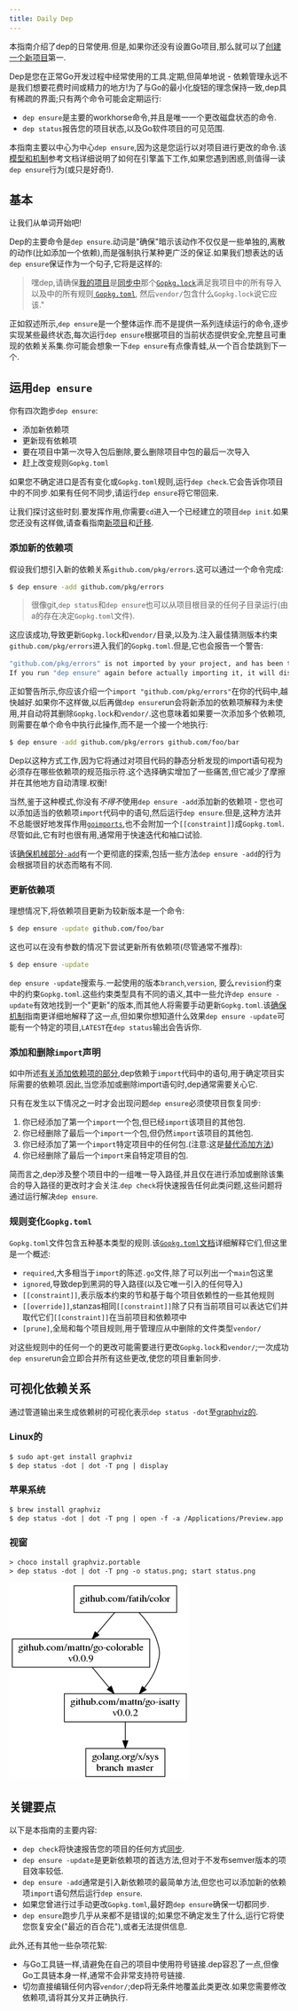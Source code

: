 ```yaml
---
title: Daily Dep
---
```

本指南介绍了dep的日常使用.但是,如果你还没有设置Go项目,那么就可以了[创建一个新项目](new-project.md)第一.

Dep是您在正常Go开发过程中经常使用的工具.定期,但简单地说 - 依赖管理永远不是我们想要花费时间或精力的地方!为了与Go的最小化旋钮的理念保持一致,dep具有稀疏的界面;只有两个命令可能会定期运行:

-   `dep ensure`是主要的workhorse命令,并且是唯一一个更改磁盘状态的命令.
-   `dep status`报告您的项目状态,以及Go软件项目的可见范围.

本指南主要以中心为中心`dep ensure`,因为这是您运行以对项目进行更改的命令.该[模型和机制](ensure-mechanics.md)参考文档详细说明了如何在引擎盖下工作,如果您遇到困惑,则值得一读`dep ensure`行为(或只是好奇!).

## 基本

让我们从单词开始吧!

Dep的主要命令是`dep ensure`.动词是"确保"暗示该动作不仅仅是一些单独的,离散的动作(比如添加一个依赖),而是强制执行某种更广泛的保证.如果我们想表达的话`dep ensure`保证作为一个句子,它将是这样的:

> 嘿dep,请确保[我的项目](glossary.md#current-project)是[同步中](glossary.md#sync)那个[`Gopkg.lock`](Gopkg.lock.md)满足我项目中的所有导入以及中的所有规则[ `Gopkg.toml`](Gopkg.toml.md), 然后`vendor/`包含什么`Gopkg.lock`说它应该."

正如叙述所示,`dep ensure`是一个整体运作.而不是提供一系列连续运行的命令,逐步实现某些最终状态,每次运行`dep ensure`根据项目的当前状态提供安全,完整且可重现的依赖关系集.你可能会想象一下`dep ensure`有点像青蛙,从一个百合垫跳到下一个.

## 运用`dep ensure`

你有四次跑步`dep ensure`:

-   添加新依赖项
-   更新现有依赖项
-   要在项目中第一次导入包后删除,要么删除项目中包的最后一次导入
-   赶上改变规则`Gopkg.toml`

如果您不确定进口是否有变化或`Gopkg.toml`规则,运行`dep check`.它会告诉你项目中的不同步.如果有任何不同步,请运行`dep ensure`将它带回来.

让我们探讨这些时刻.要发挥作用,你需要`cd`进入一个已经建立的项目`dep init`.如果您还没有这样做,请查看指南[新项目](new-project.md)和[迁移](migrating.md).

### 添加新的依赖项

假设我们想引入新的依赖关系`github.com/pkg/errors`.这可以通过一个命令完成:

```bash
$ dep ensure -add github.com/pkg/errors
```

> 很像git,`dep status`和`dep ensure`也可以从项目根目录的任何子目录运行(由a的存在决定`Gopkg.toml`文件).

这应该成功,导致更新`Gopkg.lock`和`vendor/`目录,以及为.注入最佳猜测版本约束`github.com/pkg/errors`进入我们的`Gopkg.toml`.但是,它也会报告一个警告:

```bash
"github.com/pkg/errors" is not imported by your project, and has been temporarily added to Gopkg.lock and vendor/.
If you run "dep ensure" again before actually importing it, it will disappear from Gopkg.lock and vendor/.
```

正如警告所示,你应该介绍一个`import "github.com/pkg/errors"`在你的代码中,越快越好.如果你不这样做,以后再做`dep ensure`run会将新添加的依赖项解释为未使用,并自动将其删除`Gopkg.lock`和`vendor/`.这也意味着如果要一次添加多个依赖项,则需要在单个命令中执行此操作,而不是一个接一个地执行:

```bash
$ dep ensure -add github.com/pkg/errors github.com/foo/bar
```

Dep以这种方式工作,因为它将通过对项目代码的静态分析发现的import语句视为必须存在哪些依赖项的规范指示符.这个选择确实增加了一些痛苦,但它减少了摩擦并在其他地方自动清理.权衡!

当然,鉴于这种模式,你没有*不得不*使用`dep ensure -add`添加新的依赖项 - 您也可以添加适当的依赖项`import`代码中的语句,然后运行`dep ensure`.但是,这种方法并不总能很好地发挥作用[`goimports`](https://godoc.org/golang.org/x/tools/cmd/goimports),也不会附加一个`[[constraint]]`成`Gopkg.toml`.尽管如此,它有时也很有用,通常用于快速迭代和袖口试验.

该[确保机械部分`-add`](ensure-mechanics.md#add)有一个更彻底的探索,包括一些方法`dep ensure -add`的行为会根据项目的状态而略有不同.

### 更新依赖项

理想情况下,将依赖项目更新为较新版本是一个命令:

```bash
$ dep ensure -update github.com/foo/bar
```

这也可以在没有参数的情况下尝试更新所有依赖项(尽管通常不推荐):

```bash
$ dep ensure -update
```

`dep ensure -update`搜索与.一起使用的版本`branch`,`version`, 要么`revision`约束中的约束`Gopkg.toml`.这些约束类型具有不同的语义,其中一些允许`dep ensure -update`有效地找到一个"更新"的版本,而其他人将需要手动更新`Gopkg.toml`.该[确保机制](ensure-mechanics.md#update-and-constraint-types)指南更详细地解释了这一点,但如果你想知道什么效果`dep ensure -update`可能有一个特定的项目,`LATEST`在`dep status`输出会告诉你.

### 添加和删​​除`import`声明

如中所述[有关添加依赖项的部分](#adding-a-new-dependency),dep依赖于`import`代码中的语句,用于确定项目实际需要的依赖项.因此,当您添加或删除import语句时,dep通常需要关心它.

只有在发生以下情况之一时才会出现问题`dep ensure`必须使项目恢复同步:

1.  你已经添加了第一个`import`一个包,但已经`import`该项目的其他包.
2.  你已经删除了最后一个`import`一个包,但仍然`import`该项目的其他包.
3.  你已经添加了第一个`import`特定项目中的任何包.(注意:这是[替代添加方法](#adding-a-new-dependency))
4.  你已经删除了最后一个`import`来自特定项目的包.

简而言之,dep涉及整个项目中的一组唯一导入路径,并且仅在进行添加或删除该集合的导入路径的更改时才会关注.`dep check`将快速报告任何此类问题,这些问题将通过运行解决`dep ensure`.

### 规则变化`Gopkg.toml`

`Gopkg.toml`文件包含五种基本类型的规则.该[`Gopkg.toml`文档](Gopkg.toml.md)详细解释它们,但这里是一个概述:

-   `required`,大多相当于`import`的陈述`.go`文件,除了可以列出一个`main`包这里
-   `ignored`,导致dep到黑洞的导入路径(以及它唯一引入的任何导入)
-   `[[constraint]]`,表示版本约束的节和基于每个项目依赖性的一些其他规则
-   `[[override]]`,stanzas相同`[[constraint]]`除了只有当前项目可以表达它们并取代它们`[[constraint]]`在当前项目和依赖项中
-   `[prune]`,全局和每个项目规则,用于管理应从中删除的文件类型`vendor/`

对这些规则中的任何一个的更改可能需要进行更改`Gopkg.lock`和`vendor/`;一次成功`dep ensure`run会立即合并所有这些更改,使您的项目重新同步.

## 可视化依赖关系

通过管道输出来生成依赖树的可视化表示`dep status -dot`至[graphviz的](http://www.graphviz.org/).

### Linux的

```
$ sudo apt-get install graphviz
$ dep status -dot | dot -T png | display
```

### 苹果系统

```
$ brew install graphviz
$ dep status -dot | dot -T png | open -f -a /Applications/Preview.app
```

### 视窗

```
> choco install graphviz.portable
> dep status -dot | dot -T png -o status.png; start status.png
```

![status graph](assets/StatusGraph.png)

## 关键要点

以下是本指南的主要内容:

-   `dep check`将快速报告您的项目的任何方式[同步](glossary.md#sync).
-   `dep ensure -update`是更新依赖项的首选方法,但对于不发布semver版本的项目效率较低.
-   `dep ensure -add`通常是引入新依赖项的最简单方法,但您也可以添加新的依赖项`import`语句然后运行`dep ensure`.
-   如果您曾进行过手动更改`Gopkg.toml`,最好跑`dep ensure`确保一切都同步.
-   `dep ensure`跑步几乎从来都不是错误的;如果您不确定发生了什么,运行它将使您恢复安全("最近的百合花"),或者无法提供信息.

此外,还有其他一些杂项花絮:

-   与Go工具链一样,请避免在自己的项目中使用符号链接.dep容忍了一点,但像Go工具链本身一样,通常不会非常支持符号链接.
-   切勿直接编辑任何内容`vendor/`;dep将无条件地覆盖此类更改.如果您需要修改依赖项,请将其分叉并正确执行.

